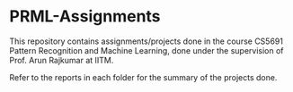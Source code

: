 # PRML-Assignments

This repository contains assignments/projects done in the course CS5691 Pattern Recognition and Machine Learning, done under the supervision of Prof. Arun Rajkumar at IITM.

Refer to the reports in each folder for the summary of the projects done.
